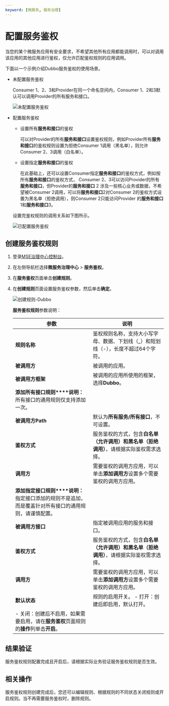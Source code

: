 ```yaml
---
keyword: [微服务, 服务治理]
---
```


# 配置服务鉴权

当您的某个微服务应用有安全要求，不希望其他所有应用都能调用时，可以对调用该应用的其他应用进行鉴权，仅允许匹配鉴权规则的应用调用。

下面以一个示例介绍Dubbo服务鉴权的使用场景。

-   未配置服务鉴权

    Consumer 1、2、3和Provider在同一个命名空间内，Consumer 1、2和3默认可以调用Provider的所有服务和接口。

    ![未配置服务鉴权](https://static-aliyun-doc.oss-accelerate.aliyuncs.com/assets/img/zh-CN/9868132061/p87652.png)

-   配置服务鉴权

    -   设置所有**服务和接口**的鉴权

        可以对Provider的所有**服务和接口**设置鉴权规则，例如Provider所有**服务和接口**的鉴权规则设置为拒绝Consumer 1调用（黑名单），则允许Consumer 2、3调用（白名单）。

    -   设置指定**服务和接口**的鉴权

        在此基础上，还可以设置Consumer指定**服务和接口**的鉴权方式，例如按所有**服务和接口**的鉴权方式， Consumer 2、3可以访问Provider的所有**服务和接口**，但Provider的**服务和接口** 2 涉及一些核心业务或数据，不希望被Consumer 2调用，可以将**服务和接口**2对Consumer 2的鉴权方式设置为黑名单（拒绝调用），则Consumer 2只能访问Provider 的**服务和接口**1和**服务和接口**3。

    设置完鉴权规则的调用关系如下图所示。

    ![已配置服务鉴权](https://static-aliyun-doc.oss-accelerate.aliyuncs.com/assets/img/zh-CN/8398132061/p87653.png)


## 创建服务鉴权规则

1.  登录[MSE治理中心控制台](https://mse.console.aliyun.com/?spm=a2c4g.11186623.2.13.f90a6a60WiEx0N#/msc/home)。

2.  在左侧导航栏选择**微服务治理中心** \> **服务鉴权**。

3.  在**服务鉴权**页面单击**创建规则**。

4.  在**创建规则**页面设置服务鉴权参数，然后单击**确定**。

    ![创建规则-Dubbo](https://static-aliyun-doc.oss-accelerate.aliyuncs.com/assets/img/zh-CN/1101361161/p99863.png)

    **服务鉴权规则**参数说明：

    |参数|说明|
    |--|--|
    |**规则名称**|鉴权规则名称，支持大小写字母、数据、下划线（\_）和短划线（-），长度不超过64个字符。|
    |**被调用方**|被调用的应用。|
    |**被调用方框架**|被调用的应用所使用的框架，选择**Dubbo**。|
    |**添加所有接口规则****说明：** 所有接口的通用规则仅支持添加一次。 |
    |**被调用方Path**|默认为**所有服务/所有接口**，不可设置。|
    |**鉴权方式**|服务鉴权的方式，包含**白名单（允许调用）**和**黑名单（拒绝调用）**，请根据实际鉴权需求选择。|
    |**调用方**|需要鉴权的调用方应用，可以单击**添加调用方**设置多个需要鉴权的调用方应用。|
    |**添加指定接口规则****说明：** 指定接口添加的规则不是追加，而是覆盖针对所有接口的通用规则，请谨慎配置。 |
    |**被调用方接口**|指定被调用应用的服务和接口。|
    |**鉴权方式**|服务鉴权的方式，包含**白名单（允许调用）**和**黑名单（拒绝调用）**，请根据实际鉴权需求选择。|
    |**调用方**|需要鉴权的调用方应用，可以单击**添加调用方**设置多个需要鉴权的调用方应用。|
    |**默认状态**|规则的启用开关。     -   打开：创建后即启用，默认打开。
    -   关闭：创建后不启用，如果需要启用，请在**服务鉴权**页面规则的**操作**列单击**开启**。 |


## 结果验证

服务鉴权规则配置完成且开启后，请根据实际业务验证服务鉴权规则是否生效。

## 相关操作

服务鉴权规则创建完成后，您还可以编辑规则、根据规则的不同状态关闭规则或开启规则。当不再需要服务鉴权时，删除规则。

